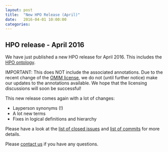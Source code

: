 ```yaml
---
layout: post
title:  "New HPO Release (April)"
date:   2016-04-01 10:00:00
categories: 
---
```


## HPO release - April 2016

We have just published a new HPO release for April 2016. This includes the [HPO ontology](http://compbio.charite.de/jenkins/job/hpo/1700/
). 

IMPORTANT: This does NOT include the associated annotations. Due to the recent change of the [OMIM license](http://omim.org/help/agreement), we do not (until further notice) make
our updates to the annotations available. We hope that the licensing discussions will soon be successful!

This new release comes again with a lot of changes: 

- Layperson synonyms (!)
- A lot new terms
- Fixes in logical definitions and hierarchy

Please have a look at the [list of closed issues](https://github.com/obophenotype/human-phenotype-ontology/issues?utf8=%E2%9C%93&q=is%3Aissue+closed%3A%222016-01-13..2016-04-01%22) and [list of commits](https://github.com/obophenotype/human-phenotype-ontology/compare/master@%7B2016-01-13%7D...master@%7B2016-04-01%7D) for more details.


Please [contact us](/contact.html) if you have any questions.